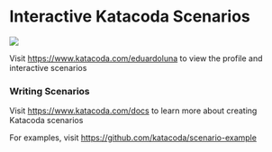# Interactive Katacoda Scenarios

[![](http://shields.katacoda.com/katacoda/eduardoluna/count.svg)](https://www.katacoda.com/eduardoluna "Get your profile on Katacoda.com")

Visit https://www.katacoda.com/eduardoluna to view the profile and interactive scenarios

### Writing Scenarios
Visit https://www.katacoda.com/docs to learn more about creating Katacoda scenarios

For examples, visit https://github.com/katacoda/scenario-example
